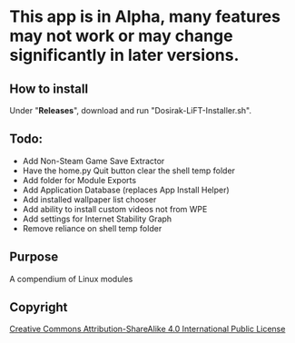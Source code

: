 # This app is in Alpha, many features may not work or may change significantly in later versions.

## How to install
Under "**Releases**", download and run "Dosirak-LiFT-Installer.sh".

## Todo:
- Add Non-Steam Game Save Extractor
- Have the home.py Quit button clear the shell temp folder
- Add folder for Module Exports
- Add Application Database (replaces App Install Helper)
- Add installed wallpaper list chooser
- Add ability to install custom videos not from WPE
- Add settings for Internet Stability Graph
- Remove reliance on shell temp folder

## Purpose

A compendium of Linux modules


## Copyright

[Creative Commons Attribution-ShareAlike 4.0 International Public
License](https://creativecommons.org/licenses/by-sa/4.0/deed.en)
